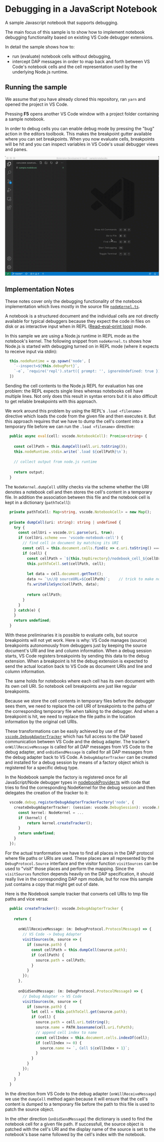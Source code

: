 # Debugging in a JavaScript Notebook

A sample Javascript notebook that supports debugging.

The main focus of this sample is to show how to implement notebook debugging functionality based on existing VS Code debugger extensions.

In detail the sample shows how to:
- run (evaluate) notebook cells without debugging,
- intercept DAP messages in order to map back and forth between VS Code's notebook cells and the cell representation used by the underlying Node.js runtime.


## Running the sample

We assume that you have already cloned this repository, ran `yarn` and opened the project in VS Code.

Pressing **F5** opens another VS Code window with a project folder containing a sample notebook.

In order to debug cells you can enable debug mode by pressing the "bug" action in the editors toolbook.
This makes the breakpoint gutter available where you can set breakpoints.
When you now evaluate cells, breakpoints will be hit and you can inspect variables in VS Code's usual debugger views and panes.

![Running and evaluating notebook cells](images/debugging-in-nodebook.gif)


## Implementation Notes

These notes cover only the debugging functionality of the notebook implementation which lives mostly in the source file [`nodeKernel.ts`](https://github.com/microsoft/vscode-nodebook/blob/master/src/nodeKernel.ts).

A notebook is a structured document and the individual cells are not directly available for typical debuggers because they expect the code in files on disk or as interactive input when in REPL ([Read–eval–print loop](https://en.wikipedia.org/wiki/Read–eval–print_loop)) mode.

In this sample we are using a Node.js runtime in REPL mode as the notebook's kernel. The following snippet from `nodeKernel.ts` shows how Node.js is started with debugging turned on in REPL mode (where it expects to receive input via stdin):

```ts
  this.nodeRuntime = cp.spawn('node', [
    `--inspect=${this.debugPort}`,
    `-e`, `require('repl').start({ prompt: '', ignoreUndefined: true })`
  ])
```

Sending the cell contents to the Node.js REPL for evaluation has one problem: the REPL expects single lines whereas notebooks cell have multiple lines. Not only does this result in syntax errors but it is also difficult to get reliable breakpoints with this approach.

We work around this problem by using the REPL's `.load <filename>` directive which loads the code from the given file and then executes it. But this approach requires that we have to dump the cell's content into a temporary file before we can run the `.load <filename>` directive:

```ts
  public async eval(cell: vscode.NotebookCell): Promise<string> {

    const cellPath = this.dumpCell(cell.uri.toString());
    this.nodeRuntime.stdin.write(`.load ${cellPath}\n`);

    // collect output from node.js runtime

    return output;
  }
```

The `NodeKernel.dumpCell` utility checks via the scheme whether the URI denotes a notebook cell and then stores the cell's content in a temporary file. In addition the association between this file and the notebook cell is kept in a dictionary (`pathToCell`):

```ts
  private pathToCell: Map<string, vscode.NotebookCell> = new Map();

  private dumpCell(uri: string): string | undefined {
    try {
      const cellUri = vscode.Uri.parse(uri, true);
      if (cellUri.scheme === 'vscode-notebook-cell') {
        // find cell in document by matching its URI
        const cell = this.document.cells.find(c => c.uri.toString() === uri);
        if (cell) {
          const cellPath = `${this.tmpDirectory}/nodebook_cell_${cellUri.fragment}.js`;
          this.pathToCell.set(cellPath, cell);

          let data = cell.document.getText();
          data += `\n//@ sourceURL=${cellPath}`;	// trick to make node.js report the eval's source under this path
          fs.writeFileSync(cellPath, data);

          return cellPath;
        }
      }
    } catch(e) {
    }
    return undefined;
  }
```

With these preliminaries it is possible to evaluate cells, but source breakpoints will not yet work. Here is why:
VS Code manages (source) breakpoints autonomously from debuggers just by keeping the source document's URI and line and column information. When a debug session starts, VS Code registers breakpoints by sending this data to the debug extension. When a breakpoint is hit the debug extension is expected to send the actual location back to VS Code as document URIs and line and column information.

The same holds for notebooks where each cell has its own document with its own cell URI. So notebook cell breakpoints are just like regular breakpoints.

Because we store the cell contents in temporary files before the debugger sees them, we need to replace the cell URI of breakpoints to the paths of the corresponding temporary file when talking to the debugger. And when a breakpoint is hit, we need to replace the file paths in the location information by the original cell URIs.

These transformations can be easily achieved by use of the [`vscode.DebugAdapterTracker`](https://github.com/microsoft/vscode/blob/3f43f45303c9433cf2a6422a6e61215e0631919d/src/vs/vscode.d.ts#L10843-L10871) which has full access to the DAP based communication between VS Code and the debug adapter. The tracker's `onWillReceiveMessage` is called for all DAP messages from VS Code to the debug adapter, and `onDidSendMessage` is called for all DAP messages from the debug adapter back to VS Code.
A `DebugAdapterTracker` can be created and installed for a debug session by means of a factory object which is registered for a specific debug type.

In the Nodebook sample the factory is registered once for all JavaScript/Node debugger types in [nodebookProvider.ts](https://github.com/microsoft/vscode-nodebook/blob/master/src/nodebookProvider.ts) with code that tries to find the corresponding NodeKernel for the debug session and then delegates the creation of the tracker to it:

```ts
  vscode.debug.registerDebugAdapterTrackerFactory('node', {
    createDebugAdapterTracker: (session: vscode.DebugSession): vscode.ProviderResult<vscode.DebugAdapterTracker> => {
      const kernel: NodeKernel = ...
      if (kernel) {
          return kernel.createTracker();
      }
      return undefined;
    }
  });
```

For the actual tranformation we have to find all places in the DAP protocol where file paths or URIs are used. These places are all represented by the `DebugProtocol.Source` interface and the visitor function `visitSources` can be used to "visit" those places and perform the mapping. Since the `visitSources` function depends heavily on the DAP specification, it should really live in the corresponding DAP npm module, but for now this sample just contains a copy that might get out of date.

Here is the Nodebook sample tracker that converts cell URIs to tmp file paths and vice versa:
```ts
  public createTracker(): vscode.DebugAdapterTracker {

    return {

      onWillReceiveMessage: (m: DebugProtocol.ProtocolMessage) => {
        // VS Code -> Debug Adapter
        visitSources(m, source => {
          if (source.path) {
            const cellPath = this.dumpCell(source.path);
            if (cellPath) {
              source.path = cellPath;
            }
          }
        });
      },

      onDidSendMessage: (m: DebugProtocol.ProtocolMessage) => {
        // Debug Adapter -> VS Code
        visitSources(m, source => {
          if (source.path) {
            let cell = this.pathToCell.get(source.path);
            if (cell) {
              source.path = cell.uri.toString();
              source.name = PATH.basename(cell.uri.fsPath);
              // append cell index to name
              const cellIndex = this.document.cells.indexOf(cell);
              if (cellIndex >= 0) {
                source.name += `, Cell ${cellIndex + 1}`;
              }
            }
          }
        });
      }
    }
  }
```

In the direction from VS Code to the debug adapter (`onWillReceiveMessage`) we use the `dumpCell` method again because it will ensure that the cell's content is dumped to a temporary file before the path to this file is used to patch the source object.

In the other direction (`onDidSendMessage`) the dictionary is used to find the notebook cell for a given file path. If successfull, the source object is patched with the cell's URI and the display name of the source is set to the notebook's base name followed by the cell's index with the notebook.